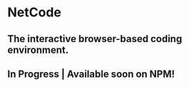 # NetCode
## The interactive browser-based coding environment.
## In Progress | Available soon on NPM!


